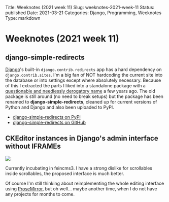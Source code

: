 Title: Weeknotes (2021 week 11)
Slug: weeknotes-2021-week-11
Status: published
Date: 2021-03-21
Categories: Django, Programming, Weeknotes
Type: markdown

# Weeknotes (2021 week 11)

## django-simple-redirects

[Django](https://www.djangoproject.com/)'s built-in `django.contrib.redirects` app has a hard dependency on `django.contrib.sites`. I'm a big fan of NOT hardcoding the current site into the database or into settings except where absolutely necessary. Because of this I extracted the parts I liked into a standalone package with a [questionable and needlessly derogatory name](https://pypi.org/project/django-sane-redirects/) a few years ago. The old package is still around (no need to break setups) but the package has been renamed to **django-simple-redirects**, cleaned up for current versions of Python and Django and also been uploaded to PyPI.

- [django-simple-redirects on PyPI](https://pypi.org/project/django-simple-redirects/)
- [django-simple-redirects on GitHub](https://github.com/feinheit/django-simple-redirects/)

## CKEditor instances in Django's admin interface without IFRAMEs

![](https://406.ch/media/cabinet/2021/03/new-inline-ckeditor.png)

Currently incubating in feincms3. I have a strong dislike for scrollables inside scrollables, the proposed interface is much better.

Of course I'm still thinking about reimplementing the whole editing interface using [ProseMirror](https://prosemirror.net/), but oh well... maybe another time, when I do not have any projects for months to come.
